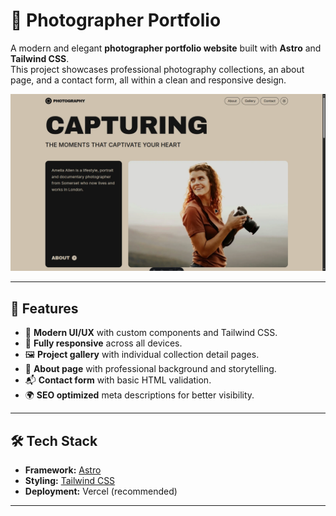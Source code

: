 # 📸 Photographer Portfolio

A modern and elegant **photographer portfolio website** built with **Astro** and **Tailwind CSS**.  
This project showcases professional photography collections, an about page, and a contact form, all within a clean and responsive design.  

![Website Preview](public/preview.webp)

---

## 🚀 Features

- 🎨 **Modern UI/UX** with custom components and Tailwind CSS.  
- 📱 **Fully responsive** across all devices.  
- 🖼️ **Project gallery** with individual collection detail pages.  
- 📝 **About page** with professional background and storytelling.  
- 📬 **Contact form** with basic HTML validation.  
- 🌍 **SEO optimized** meta descriptions for better visibility.  

---

## 🛠️ Tech Stack

- **Framework:** [Astro](https://astro.build/)  
- **Styling:** [Tailwind CSS](https://tailwindcss.com/)  
- **Deployment:** Vercel (recommended)  

---
